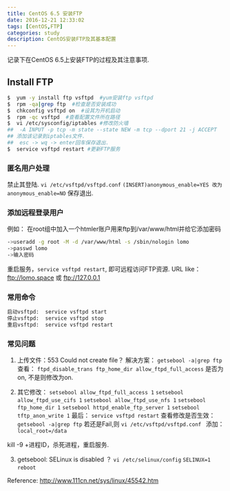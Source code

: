 ```yaml
---
title: CentOS 6.5 安装FTP
date: 2016-12-21 12:33:02
tags: [CentOS,FTP]
categories: study
description: CentOS安装FTP及其基本配置
---
```

记录下在CentOS 6.5上安装FTP的过程及其注意事项.

## Install FTP
```bash
$  yum -y install ftp vsftpd  #yum安装ftp vsftpd
$  rpm -qa|grep ftp  #检查是否安装成功
$  chkconfig vsftpd on  #设其为开机启动
$  rpm -qc vsftpd  #查看配置文件所在路径
$  vi /etc/sysconfig/iptables #修改防火墙
##  -A INPUT -p tcp -m state --state NEW -m tcp --dport 21 -j ACCEPT
## 添加该记录到iptables文件.
##  esc -> wq -> enter回车保存退出.
$  service vsftpd restart #更新FTP服务
```
### 匿名用户处理
禁止其登陆.
    `vi /etc/vsftpd/vsftpd.conf`
    `(INSERT)anonymous_enable=YES 改为 anonymous_enable=NO`
	保存退出.
	
###  添加远程登录用户

例如：
	   在root组中加入一个htmler账户用来ftp到/var/www/html并给它添加密码

```bash
->useradd -g root -M -d /var/www/html -s /sbin/nologin lomo
->passwd lomo
->输入密码

```
重启服务，`service vsftpd restart`, 即可远程访问FTP资源. 
URL like： ftp://lomo.space  或 ftp://127.0.0.1

### 常用命令
```bash 
启动vsftpd:  service vsftpd start
停止vsftpd:  service vsftpd stop
重启vsftpd:  service vsftpd restart
```

### 常见问题
1. 上传文件：553 Could not create file？
    解决方案：
        `getsebool -a|grep ftp`
    查看：
        `ftpd_disable_trans ftp_home_dir allow_ftpd_full_access` 
        是否为on, 不是则修改为on.
        
2. 其它修改：
    `setsebool allow_ftpd_full_access 1`
    `setsebool allow_ftpd_use_cifs 1`
    `setsebool allow_ftpd_use_nfs 1`
    `setsebool ftp_home_dir 1`
    `setsebool httpd_enable_ftp_server 1`
    `setsebool tftp_anon_write 1`
    最后：
    `service vsftpd restart`
查看修改是否生效：
    `getsebool -a|grep ftp`
若还是Fail,则
`vi /etc/vsftpd/vsftpd.conf
`
添加：
`local_root=/data`

kill -9 +进程ID，杀死进程，重启服务.

3.  getsebool:  SELinux is disabled ？
    `vi /etc/selinux/config`
    `SELINUX=1`
    `reboot`


Reference:
    http://www.111cn.net/sys/linux/45542.htm
    


